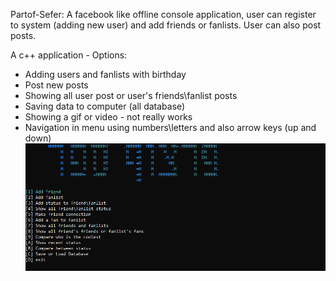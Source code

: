 Partof-Sefer:
A facebook like offline console application, user can register to system (adding new user) and add friends or fanlists.
User can also post posts.

A c++ application - Options:
  - Adding users and fanlists with birthday
  - Post new posts
  - Showing all user post or user's friends\fanlist posts
  - Saving data to computer (all database)
  - Showing a gif or video - not really works
  - Navigation in menu using numbers\letters and also arrow keys (up and down)
![ScreenShot](https://github.com/eidoil32/Partof-Sefer/blob/master/screenshotfb.PNG)
